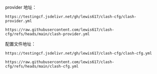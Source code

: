 provider 地址：

```
https://testingcf.jsdelivr.net/gh/lewis617/clash-cfg/clash-provider.yml
```

```
https://raw.githubusercontent.com/lewis617/clash-cfg/refs/heads/main/clash-provider.yml
```

配置文件地址：

```
https://testingcf.jsdelivr.net/gh/lewis617/clash-cfg/clash-cfg.yml
```

```
https://raw.githubusercontent.com/lewis617/clash-cfg/refs/heads/main/clash-cfg.yml
```